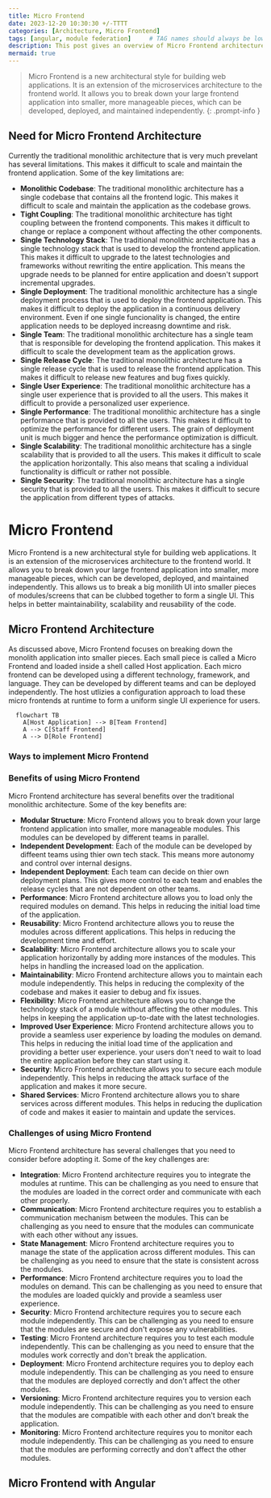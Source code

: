 ```yaml
---
title: Micro Frontend
date: 2023-12-20 10:30:30 +/-TTTT
categories: [Architecture, Micro Frontend]
tags: [angular, module federation]     # TAG names should always be lowercase
description: This post gives an overview of Micro Frontend architecture, its benefits, challenges it tries to solve and implementation.
mermaid: true
---
```



 >Micro Frontend is a new architectural style for building web applications. It is an extension of the microservices architecture to the frontend world. It allows you to break down your large frontend application into smaller, more manageable pieces, which can be developed, deployed, and maintained independently.
 {: .prompt-info }

## Need for Micro Frontend Architecture
Currently the traditional monolithic architecture that is very much prevelant has several limitations. This makes it difficult to scale and maintain the frontend application. Some of the key limitations are:
 - **Monolithic Codebase**: The traditional monolithic architecture has a single codebase that contains all the frontend logic. This makes it difficult to scale and maintain the application as the codebase grows.
 - **Tight Coupling**: The traditional monolithic architecture has tight coupling between the frontend components. This makes it difficult to change or replace a component without affecting the other components.
 - **Single Technology Stack**: The traditional monolithic architecture has a single technology stack that is used to develop the frontend application. This makes it difficult to upgrade to the latest technologies and frameworks without rewriting the entire application. This means the upgrade needs to be planned for entire application and doesn't support incremental upgrades.
 - **Single Deployment**: The traditional monolithic architecture has a single deployment process that is used to deploy the frontend application. This makes it difficult to deploy the application in a continuous delivery environment. Even if one single funcionality is changed, the entire application needs to be deployed increasng downtime and risk.
 - **Single Team**: The traditional monolithic architecture has a single team that is responsible for developing the frontend application. This makes it difficult to scale the development team as the application grows.
 - **Single Release Cycle**: The traditional monolithic architecture has a single release cycle that is used to release the frontend application. This makes it difficult to release new features and bug fixes quickly.
 - **Single User Experience**: The traditional monolithic architecture has a single user experience that is provided to all the users. This makes it difficult to provide a personalized user experience.
 - **Single Performance**: The traditional monolithic architecture has a single performance that is provided to all the users. This makes it difficult to optimize the performance for different users. The grain of deployment unit is much bigger and hence the performance optimization is difficult.
 - **Single Scalability**: The traditional monolithic architecture has a single scalability that is provided to all the users. This makes it difficult to scale the application horizontally. This also means that scaling a individual functionality is difficult or rather not possible.
 - **Single Security**: The traditional monolithic architecture has a single security that is provided to all the users. This makes it difficult to secure the application from different types of attacks.

# Micro Frontend
Micro Frontend is a new architectural style for building web applications. It is an extension of the microservices architecture to the frontend world. It allows you to break down your large frontend application into smaller, more manageable pieces, which can be developed, deployed, and maintained independently.
This allows us to break a big monilith UI into smaller pieces of modules/screens that can be clubbed together to form a single UI. This helps in better maintainability, scalability and reusability of the code.

## Micro Frontend Architecture
As discussed above, Micro Frontend focuses on breaking down the monolith application into smaller pieces. Each small piece is called a Micro Frontend and loaded inside a shell called Host application.
Each micro frontend can be developed using a different technology, framework, and language. They can be developed by different teams and can be deployed independently. The host utlizies a configuration approach to load these micro frontends at runtime to form a uniform single UI experience for users.

```mermaid
  flowchart TB
    A[Host Application] --> B[Team Frontend]
    A --> C[Staff Frontend]
    A --> D[Role Frontend]
```

### Ways to implement Micro Frontend

### Benefits of using Micro Frontend
Micro Frontend architecture has several benefits over the traditional monolithic architecture. Some of the key benefits are:
 - **Modular Structure**: Micro Frontend allows you to break down your large frontend application into smaller, more manageable modules. This modules can be developed by different teams in parallel.
 - **Independent Development**: Each of the module can be developed by diffeent teams using thier own tech stack. This means more autonomy and control over internal designs.
 - **Independent Deployment**: Each team can decide on thier own deployment plans. This gives more control to each team and enables the release cycles that are not dependent on other teams.
 - **Performance**: Micro Frontend architecture allows you to load only the required modules on demand. This helps in reducing the initial load time of the application.
 - **Reusability**: Micro Frontend architecture allows you to reuse the modules across different applications. This helps in reducing the development time and effort.
 - **Scalability**: Micro Frontend architecture allows you to scale your application horizontally by adding more instances of the modules. This helps in handling the increased load on the application.
 - **Maintainability**: Micro Frontend architecture allows you to maintain each module independently. This helps in reducing the complexity of the codebase and makes it easier to debug and fix issues.
 - **Flexibility**: Micro Frontend architecture allows you to change the technology stack of a module without affecting the other modules. This helps in keeping the application up-to-date with the latest technologies.
 - **Improved User Experience**: Micro Frontend architecture allows you to provide a seamless user experience by loading the modules on demand. This helps in reducing the initial load time of the application and providing a better user experience. your users don't need to wait to load the entire application before they can start using it.
 - **Security**: Micro Frontend architecture allows you to secure each module independently. This helps in reducing the attack surface of the application and makes it more secure.
 - **Shared Services**: Micro Frontend architecture allows you to share services across different modules. This helps in reducing the duplication of code and makes it easier to maintain and update the services.

### Challenges of using Micro Frontend
Micro Frontend architecture has several challenges that you need to consider before adopting it. Some of the key challenges are:
 - **Integration**: Micro Frontend architecture requires you to integrate the modules at runtime. This can be challenging as you need to ensure that the modules are loaded in the correct order and communicate with each other properly.
 - **Communication**: Micro Frontend architecture requires you to establish a communication mechanism between the modules. This can be challenging as you need to ensure that the modules can communicate with each other without any issues.
 - **State Management**: Micro Frontend architecture requires you to manage the state of the application across different modules. This can be challenging as you need to ensure that the state is consistent across the modules.
 - **Performance**: Micro Frontend architecture requires you to load the modules on demand. This can be challenging as you need to ensure that the modules are loaded quickly and provide a seamless user experience.
 - **Security**: Micro Frontend architecture requires you to secure each module independently. This can be challenging as you need to ensure that the modules are secure and don't expose any vulnerabilities.
 - **Testing**: Micro Frontend architecture requires you to test each module independently. This can be challenging as you need to ensure that the modules work correctly and don't break the application.
 - **Deployment**: Micro Frontend architecture requires you to deploy each module independently. This can be challenging as you need to ensure that the modules are deployed correctly and don't affect the other modules.
 - **Versioning**: Micro Frontend architecture requires you to version each module independently. This can be challenging as you need to ensure that the modules are compatible with each other and don't break the application.
 - **Monitoring**: Micro Frontend architecture requires you to monitor each module independently. This can be challenging as you need to ensure that the modules are performing correctly and don't affect the other modules.

## Micro Frontend with Angular
